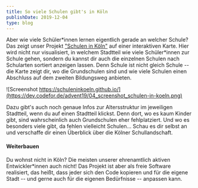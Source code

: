 ```yaml
---
title: So viele Schulen gibt's in Köln
publishDate: 2019-12-04
type: blog
---
```



Aber wie viele Schüler\*innen lernen eigentlich gerade an welcher Schule? Das zeigt unser Projekt ["Schulen in Köln"](https://schuleninkoeln.github.io/) auf einer interaktiven Karte. Hier wird nicht nur visualisiert, in welchem Stadtteil wie viele Schüler\*innen zur Schule gehen, sondern du kannst dir auch die einzelnen Schulen nach Schularten sortiert anzeigen lassen. Denn Schule ist nicht gleich Schule -- die Karte zeigt dir, wo die Grundschulen sind und wie viele Schulen einen Abschluss auf dem zweiten Bildungsweg anbieten.

![Screenshot https://schuleninkoeln.github.io/](https://dev.codefor.de/advent19/04_screenshot_schulen-in-koeln.png)

Dazu gibt's auch noch genaue Infos zur Altersstruktur im jeweiligen Stadtteil, wenn du auf einen Stadtteil klickst. Denn dort, wo es kaum Kinder gibt, sind wahrscheinlich auch Grundschulen eher fehlplatziert. Und wo es besonders viele gibt, da fehlen vielleicht Schulen... Schau es dir selbst an und verschaffe dir einen Überblick über die Kölner Schullandschaft.


#### Weiterbauen

Du wohnst nicht in Köln? Die meisten unserer ehrenamtlich aktiven Entwickler*innen auch nicht! Das Projekt ist aber als freie Software realisiert, das heißt, dass jeder sich den Code kopieren und für die eigene Stadt -- und gerne auch für die eigenen Bedürfnisse -- anpassen kann.
